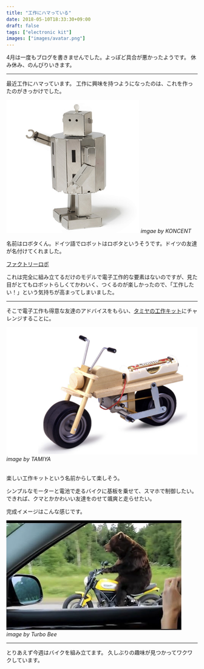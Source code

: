 ```yaml
---
title: "工作にハマっている"
date: 2018-05-10T18:33:30+09:00
draft: false
tags: ["electronic kit"]
images: ["images/avatar.png"]
---
```


4月は一度もブログを書きませんでした。よっぽど具合が悪かったようです。
休み休み、のんびりいきます。

***

最近工作にハマっています。
工作に興味を持つようになったのは、これを作ったのがきっかけでした。

![robota](/images/articles/factory_robo.jpg)
_imgae by KONCENT_

名前はロボタくん。ドイツ語でロボットはロボタというそうです。ドイツの友達が名付けてくれました。

[ファクトリーロボ](https://www.amazon.co.jp/%E6%B5%9C%E9%87%8E%E8%A3%BD%E4%BD%9C%E6%89%80-%E3%83%95%E3%82%A1%E3%82%AF%E3%83%88%E3%83%AA%E3%83%BC%E3%83%AD%E3%83%9C/dp/B06WLNMFR6)


これは完全に組み立てるだけのモデルで電子工作的な要素はないのですが、見た目がとてもロボットらしくてかわいく、つくるのが楽しかったので、「工作したい！」という気持ちが高まってしまいました。

***

そこで電子工作も得意な友達のアドバイスをもらい、[タミヤの工作キット](http://www.tamiya.com/japan/products/70095/index.html)にチャレンジすることに。

![tamiya-bike](/images/articles/tamiya_bike.png)
_image by TAMIYA_
<br>
<br>

楽しい工作キットという名前からして楽しそう。

シンプルなモーターと電池で走るバイクに基板を乗せて、スマホで制御したい。
できれば、クマとかかわいい友達をのせて颯爽と走らせたい。

完成イメージはこんな感じです。

![bear-bike](/images/articles/bear_bike.png)
_image by Turbo Bee_

***

とりあえず今週はバイクを組み立てます。
久しぶりの趣味が見つかってワクワクしています。